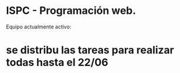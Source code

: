 # ISPC - Programación web.

Equipo actualmente activo:
# se  distribu las  tareas para realizar todas  hasta el 22/06
